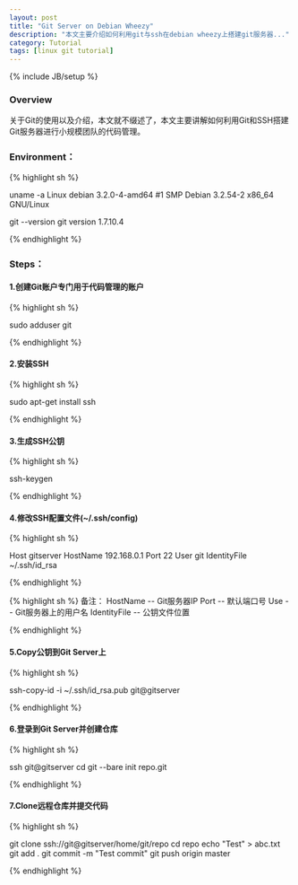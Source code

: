 ```yaml
---
layout: post
title: "Git Server on Debian Wheezy"
description: "本文主要介绍如何利用git与ssh在debian wheezy上搭建git服务器..."
category: Tutorial
tags: [linux git tutorial]
---
```

{% include JB/setup %}

### Overview
关于Git的使用以及介绍，本文就不缀述了，本文主要讲解如何利用Git和SSH搭建Git服务器进行小规模团队的代码管理。

### Environment：
{% highlight sh %}

uname -a
Linux debian 3.2.0-4-amd64 #1 SMP Debian 3.2.54-2 x86_64 GNU/Linux 

git --version
git version 1.7.10.4

{% endhighlight %}

### Steps：

#### 1.创建Git账户专门用于代码管理的账户
{% highlight sh %}

sudo adduser git

{% endhighlight %}
#### 2.安装SSH
{% highlight sh %}

sudo apt-get install ssh

{% endhighlight %}

#### 3.生成SSH公钥
{% highlight sh %}

ssh-keygen

{% endhighlight %}

#### 4.修改SSH配置文件(~/.ssh/config)

{% highlight sh %}

Host        gitserver
    HostName        192.168.0.1
    Port            22
    User            git
    IdentityFile    ~/.ssh/id_rsa

{% endhighlight %}

{% highlight sh %}
备注：
HostName     -- Git服务器IP
Port         -- 默认端口号
Use          -- Git服务器上的用户名
IdentityFile -- 公钥文件位置

{% endhighlight %}

#### 5.Copy公钥到Git Server上

{% highlight sh %}

ssh-copy-id -i ~/.ssh/id_rsa.pub git@gitserver

{% endhighlight %}

#### 6.登录到Git Server并创建仓库

{% highlight sh %}

ssh git@gitserver
cd
git --bare init repo.git

{% endhighlight %}

#### 7.Clone远程仓库并提交代码

{% highlight sh %}

git clone ssh://git@gitserver/home/git/repo
cd repo
echo "Test" > abc.txt
git add .
git commit -m "Test commit"
git push origin master

{% endhighlight %}
